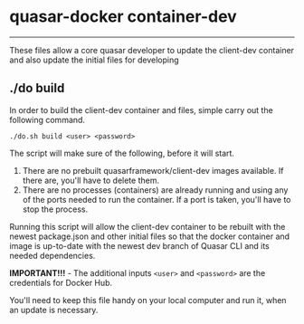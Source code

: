 # quasar-docker container-dev
___

These files allow a core quasar developer to update the client-dev container and also update the initial files for developing 

## ./do build

In order to build the client-dev container and files, simple carry out the following command.

`./do.sh build <user> <password>`

The script will make sure of the following, before it will start.

1. There are no prebuilt quasarframework/client-dev images available. If there are, you'll have to delete them. 
2. There are no processes (containers) are already running and using any of the ports needed to run the container. If a port is taken, you'll have to stop the process. 

Running this script will allow the client-dev container to be rebuilt with the newest package.json and other initial files so that the docker container and image is up-to-date with the newest dev branch of Quasar CLI and its needed dependencies.

**IMPORTANT!!!** - The additional inputs `<user>` and `<password>` are the credentials for Docker Hub. 

You'll need to keep this file handy on your local computer and run it, when an update is necessary.